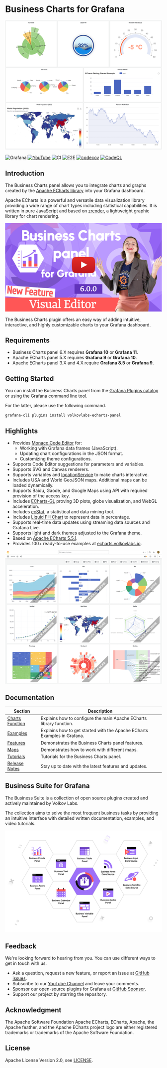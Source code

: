 # Business Charts for Grafana

![ECharts](https://github.com/VolkovLabs/business-charts/raw/main/src/img/dashboard.png)

![Grafana](https://img.shields.io/badge/Grafana-11.1-orange)
[![YouTube](https://img.shields.io/badge/YouTube-Playlist-red)](https://youtube.com/playlist?list=PLPow72ygztmQHGWFqksEf3LebUfhqBfFu)
![CI](https://github.com/volkovlabs/business-charts/workflows/CI/badge.svg)
![E2E](https://github.com/volkovlabs/business-charts/workflows/E2E/badge.svg)
[![codecov](https://codecov.io/gh/VolkovLabs/business-charts/branch/main/graph/badge.svg)](https://codecov.io/gh/VolkovLabs/business-charts)
[![CodeQL](https://github.com/VolkovLabs/business-charts/actions/workflows/codeql-analysis.yml/badge.svg)](https://github.com/VolkovLabs/business-charts/actions/workflows/codeql-analysis.yml)

## Introduction

The Business Charts panel allows you to integrate charts and graphs created by the [Apache ECharts library](https://echarts.apache.org/en/index.html) into your Grafana dashboard.

Apache ECharts is a powerful and versatile data visualization library providing a wide range of chart types including statistical capabilities. It is written in pure JavaScript and based on [zrender](http://ecomfe.github.io/zrender/), a lightweight graphic library for chart rendering.

[![Business Charts panel for Grafana 6.0.0 powered by Apache ECharts library | Visual Editor tutorial](https://raw.githubusercontent.com/volkovlabs/business-charts/main/img/business-charts.png)](https://youtu.be/adOjUxrfysc)

The Business Charts plugin offers an easy way of adding intuitive, interactive, and highly customizable charts to your Grafana dashboard.

## Requirements

- Business Charts panel 6.X requires **Grafana 10** or **Grafana 11**.
- Apache ECharts panel 5.X requires **Grafana 9** or **Grafana 10**.
- Apache ECharts panel 3.X and 4.X require **Grafana 8.5** or **Grafana 9**.

## Getting Started

You can install the Business Charts panel from the [Grafana Plugins catalog](https://grafana.com/grafana/plugins/volkovlabs-echarts-panel/) or using the Grafana command line tool.

For the latter, please use the following command.

```bash
grafana-cli plugins install volkovlabs-echarts-panel
```

## Highlights

- Provides [Monaco Code Editor](https://microsoft.github.io/monaco-editor/) for:
  - Working with Grafana data frames (JavaScript).
  - Updating chart configurations in the JSON format.
  - Customizing theme configurations.
- Supports Code Editor suggestions for parameters and variables.
- Supports SVG and Canvas renderers.
- Supports variables and [locationService](https://grafana.com/docs/grafana/latest/developers/plugins/create-a-grafana-plugin/extend-a-plugin/add-support-for-variables/#set-a-variable-from-your-plugin) to make charts interactive.
- Includes USA and World GeoJSON maps. Additional maps can be loaded dynamically.
- Supports Baidu, Gaode, and Google Maps using API with required provision of the access key.
- Includes [ECharts-GL](https://github.com/ecomfe/echarts-gl) proving 3D plots, globe visualization, and WebGL acceleration.
- Includes [ecStat](https://github.com/ecomfe/echarts-stat), a statistical and data mining tool.
- Includes [Liquid Fill Chart](https://github.com/ecomfe/echarts-liquidfill) to represent data in percentage.
- Supports real-time data updates using streaming data sources and Grafana Live.
- Supports light and dark themes adjusted to the Grafana theme.
- Based on [Apache ECharts 5.5.1](https://github.com/apache/echarts/releases/tag/5.5.1).
- Provides 100+ ready-to-use examples at [echarts.volkovlabs.io](https://echarts.volkovlabs.io).

[![Examples](https://github.com/VolkovLabs/business-charts/raw/main/src/img/examples.png)](https://echarts.volkovlabs.io)

## Documentation

| Section                                                                  | Description                                                              |
| ------------------------------------------------------------------------ | ------------------------------------------------------------------------ |
| [Charts Function](https://volkovlabs.io/plugins/business-charts/options) | Explains how to configure the main Apache ECharts library function.      |
| [Examples](https://volkovlabs.io/plugins/business-charts/examples)       | Explains how to get started with the Apache ECharts Examples in Grafana. |
| [Features](https://volkovlabs.io/plugins/business-charts/features)       | Demonstrates the Business Charts panel features.                         |
| [Maps](https://volkovlabs.io/plugins/business-charts/maps)               | Demonstrates how to work with different maps.                            |
| [Tutorials](https://volkovlabs.io/plugins/business-charts/tutorials)     | Tutorials for the Business Charts panel.                                 |
| [Release Notes](https://volkovlabs.io/plugins/business-charts/release)   | Stay up to date with the latest features and updates.                    |

## Business Suite for Grafana

The Business Suite is a collection of open source plugins created and actively maintained by Volkov Labs.

The collection aims to solve the most frequent business tasks by providing an intuitive interface with detailed written documentation, examples, and video tutorials.

[![Business Suite for Grafana](https://raw.githubusercontent.com/VolkovLabs/.github/main/business.png)](https://volkovlabs.io/plugins/)

## Feedback

We're looking forward to hearing from you. You can use different ways to get in touch with us.

- Ask a question, request a new feature, or report an issue at [GitHub issues](https://github.com/volkovlabs/business-charts/issues).
- Subscribe to our [YouTube Channel](https://www.youtube.com/@volkovlabs) and leave your comments.
- Sponsor our open-source plugins for Grafana at [GitHub Sponsor](https://github.com/sponsors/VolkovLabs).
- Support our project by starring the repository.

## Acknowledgment

The Apache Software Foundation Apache ECharts, ECharts, Apache, the Apache feather, and the Apache ECharts project logo are either registered trademarks or trademarks of the Apache Software Foundation.

## License

Apache License Version 2.0, see [LICENSE](https://github.com/volkovlabs/business-charts/blob/main/LICENSE).
